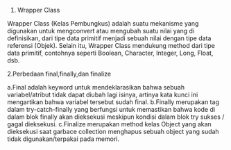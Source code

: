 1. Wrapper Class
  
  Wrapper Class (Kelas Pembungkus) adalah suatu mekanisme yang digunakan untuk mengconvert atau mengubah suatu nilai yang di definisikan, dari tipe data primitif menjadi sebuah nilai dengan tipe data referensi (Objek). Selain itu, Wrapper Class mendukung method dari tipe data primitif, contohnya seperti Boolean, Character, Integer, Long, Float, dsb.

2.Perbedaan final,finally,dan finalize

  a.Final adalah keyword untuk mendeklarasikan bahwa sebuah variabel/atribut tidak dapat diubah lagi isinya, artinya kata kunci ini mengartikan bahwa variabel tersebut sudah final.
  b.Finally merupakan tag dalam try-catch-finally yang berfungsi untuk memastikan bahwa kode di dalam blok finally akan dieksekusi meskipun kondisi dalam blok try sukses / gagal dieksekusi.
  c.Finalize merupakan method kelas Object yang akan dieksekusi saat garbace collection menghapus sebuah object yang sudah tidak digunakan/terpakai pada memori.
